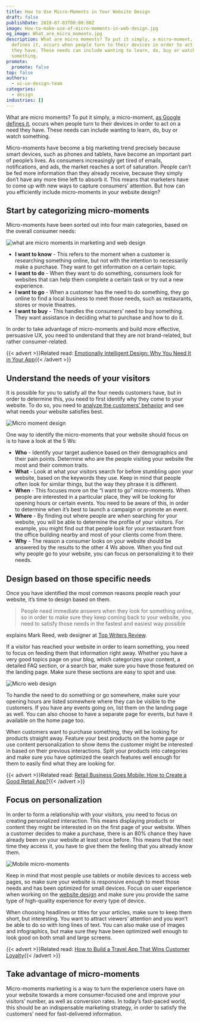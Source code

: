 ```yaml
---
title: How to Use Micro-Moments in Your Website Design
draft: false
publishDate: 2019-07-03T00:00:00Z
image: How-to-make-use-of-micro-moments-in-web-design.jpg
og_image: What_are_micro_moments.jpg
description: What are micro moments? To put it simply, a micro-moment, as Google
  defines it, occurs when people turn to their devices in order to act on a need
  they have. These needs can include wanting to learn, do, buy or watch
  something.
promote:
  promote: false
top: false
authors:
  - ui-ux-design-team
categories:
  - design
industries: []
---
```

What are micro moments? To put it simply, a micro-moment, <a href="https://www.thinkwithgoogle.com/marketing-strategies/micro-moments/" target="_blank">as Google defines it</a>, occurs when people turn to their devices in order to act on a need they have. These needs can include wanting to learn, do, buy or watch something.

Micro-moments have become a big marketing trend precisely because smart devices, such as phones and tablets, have become an important part of people’s lives. As consumers increasingly get tired of emails, notifications, and ads, the market reaches a sort of saturation. People can’t be fed more information than they already receive, because they simply don’t have any more time left to absorb it. This means that marketers have to come up with new ways to capture consumers’ attention. But how can you efficiently include micro-moments in your website design?

## Start by categorizing micro-moments

Micro-moments have been sorted out into four main categories, based on the overall consumer needs:

![what are micro moments in marketing and web design](What-are-micro-moments-in-marketing.jpg)

* **I want to know** - This refers to the moment when a customer is researching something online, but not with the intention to necessarily make a purchase. They want to get information on a certain topic.
* **I want to do** - When they want to do something, consumers look for websites that can help them complete a certain task or try out a new experience.
* **I want to go** - When a customer has the need to do something, they go online to find a local business to meet those needs, such as restaurants, stores or movie theatres.
* **I want to buy** - This handles the consumers’ need to buy something. They want assistance in deciding what to purchase and how to do it.

In order to take advantage of micro-moments and build more effective, persuasive UX, you need to understand that they are not brand-related, but rather consumer-related.

{{< advert >}}Related read: [Emotionally Intelligent Design: Why You Need It in Your App](https://anadea.info/blog/emotionally-intelligent-design-why-you-need-it-in-your-mobile-app){{< /advert >}}

## Understand the needs of your visitors

It is possible for you to satisfy all the four needs customers have, but in order to determine this, you need to first identify why they come to your website. To do so, you need to <a href="https://blog.hubspot.com/service/customer-behavior-analysis" target="_blank">analyze the customers’ behavior</a> and see what needs your website satisfies best.

![Micro moment design](micro-moment-design.jpg)

One way to identify the micro-moments that your website should focus on is to have a look at the 5 Ws:

* **Who** - Identify your target audience based on their demographics and their pain points. Determine who are the people visiting your website the most and their common traits.
* **What** - Look at what your visitors search for before stumbling upon your website, based on the keywords they use. Keep in mind that people often look for similar things, but the way they phrase it is different.
* **When** - This focuses more on the “I want to go” micro-moments. When people are interested in a particular place, they will be looking for opening hours or certain events. You need to be aware of this, in order to determine when it’s best to launch a campaign or promote an event.
* **Where** - By finding out where people are when searching for your website, you will be able to determine the profile of your visitors. For example, you might find out that people look for your restaurant from the office building nearby and most of your clients come from there.
* **Why** - The reason a consumer looks on your website should be answered by the results to the other 4 Ws above. When you find out why people go to your website, you can focus on personalizing it to their needs.

## Design based on those specific needs

Once you have identified the most common reasons people reach your website, it’s time to design based on them. 

> People need immediate answers when they look for something online, so in order to make sure they keep coming back to your website, you need to satisfy those needs in the fastest and easiest way possible

explains Mark Reed, web designer at <a href="https://www.topwritersreview.com/top-10-essay-writing-services/" target="_blank">Top Writers Review</a>.

If a visitor has reached your website in order to learn something, you need to focus on feeding them that information right away. Whether you have a very good topics page on your blog, which categorizes your content, a detailed FAQ section, or a search bar, make sure you have those featured on the landing page. Make sure these sections are easy to spot and use.

![Micro web design](Micro-web-design.jpg)

To handle the need to do something or go somewhere, make sure your opening hours are listed somewhere where they can be visible to the customers. If you have any events going on, list them on the landing page as well. You can also choose to have a separate page for events, but have it available on the home page too.

When customers want to purchase something, they will be looking for products straight away. Feature your best products on the home page or use content personalization to show items the customer might be interested in based on their previous interactions. Split your products into categories and make sure you have optimized the search features well enough for them to easily find what they are looking for.

{{< advert >}}Related read: [Retail Business Goes Mobile: How to Create a Good Retail App?](https://anadea.info/blog/retail-business-goes-mobile-how-to-create-a-good-retail-app){{< /advert >}}

## Focus on personalization

In order to form a relationship with your visitors, you need to focus on creating personalized interaction. This means displaying products or content they might be interested in on the first page of your website. When a customer decides to make a purchase, there is an 80% chance they have already been on your website at least once before. This means that the next time they access it, you have to give them the feeling that you already know them.

![Mobile micro-moments](Mobile-micro-moments.jpg)

Keep in mind that most people use tablets or mobile devices to access web pages, so make sure your website is responsive enough to meet those needs and has been optimized for small devices. Focus on user experience when working on the <a href="https://anadea.info/services/ui-ux-design">website design</a> and make sure you provide the same type of high-quality experience for every type of device.

When choosing headlines or titles for your articles, make sure to keep them short, but interesting. You want to attract viewers’ attention and you won’t be able to do so with long lines of text. You can also make use of images and infographics, but make sure they have been optimized well enough to look good on both small and large screens.

{{< advert >}}Related read: [How to Build a Travel App That Wins Customer Loyalty](https://anadea.info/blog/how-to-build-a-travel-app-that-wins-customer-loyalty){{< /advert >}}

## Take advantage of micro-moments

Micro-moments marketing is a way to turn the experience users have on your website towards a more consumer-focused one and improve your visitors’ number, as well as conversion rates. In today’s fast-paced world, this should be an indispensable marketing strategy, in order to satisfy the customers’ need for fast-delivered information.
